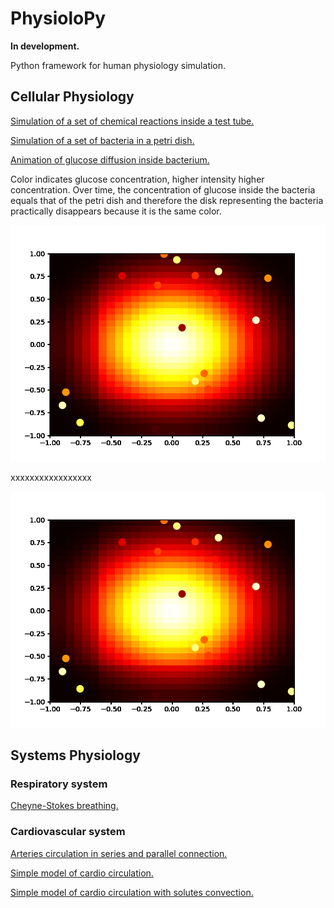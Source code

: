 # PhysioloPy

**In development.**

Python framework for human physiology simulation.

## Cellular Physiology

[Simulation of a set of chemical reactions inside a test tube.](https://github.com/Chapa56/PhysioloPy/blob/main/examples/chemical_simulation.ipynb)

[Simulation of a set of bacteria in a petri dish.](https://github.com/Chapa56/PhysioloPy/blob/main/examples/bacterium_simulation.ipynb)

[Animation of glucose diffusion inside bacterium.](https://github.com/Chapa56/PhysioloPy/blob/main/examples/bacterium_diffusion.ipynb)

Color indicates glucose concentration, higher intensity higher concentration. Over time, the concentration of glucose inside the bacteria equals that of the petri dish and therefore the disk representing the bacteria practically disappears because it is the same color.

<img src="./images/bacterium_diffusion01.gif">

xxxxxxxxxxxxxxxxx

![A test image](https://github.com/Chapa56/PhysioloPy/blob/main/images/bacterium_diffusion01.gif)

## Systems Physiology

### Respiratory system

[Cheyne-Stokes breathing.](https://github.com/Chapa56/PhysioloPy/blob/main/examples/breathing_simulation.ipynb)

### Cardiovascular system

[Arteries circulation in series and parallel connection.](https://github.com/Chapa56/PhysioloPy/blob/main/examples/01_circulation_en_serie_y_en_paralelo.ipynb)

[Simple model of cardio circulation.](https://github.com/Chapa56/PhysioloPy/blob/main/examples/02_cardio_circulacion_basica.ipynb)

[Simple model of cardio circulation with solutes convection.](https://github.com/Chapa56/PhysioloPy/blob/main/examples/03_cardio_circulacion_y_convección_de_solutos.ipynb)


